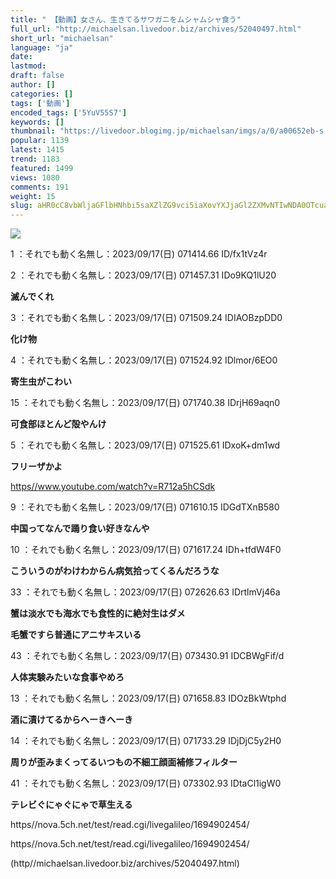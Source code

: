 ```yaml
---
title: " 【動画】女さん、生きてるサワガニをムシャムシャ食う"
full_url: "http://michaelsan.livedoor.biz/archives/52040497.html"
short_url: "michaelsan"
language: "ja"
date: 
lastmod: 
draft: false
author: []
categories: []
tags: ['動画']
encoded_tags: ['5YuV55S7']
keywords: []
thumbnail: "https://livedoor.blogimg.jp/michaelsan/imgs/a/0/a00652eb-s.jpg"
popular: 1139
latest: 1415
trend: 1183
featured: 1499
views: 1080
comments: 191
weight: 15
slug: aHR0cC8vbWljaGFlbHNhbi5saXZlZG9vci5iaXovYXJjaGl2ZXMvNTIwNDA0OTcuaHRtbA==
---
```


![](https://livedoor.blogimg.jp/michaelsan/imgs/a/0/a00652eb-s.jpg)

<div><p>1 ：それでも動く名無し：2023/09/17(日) 071414.66 ID/fx1tVz4r</p><p>2 ：それでも動く名無し：2023/09/17(日) 071457.31 IDo9KQ1lU20</p><b><p>滅んでくれ</p></b><p>3 ：それでも動く名無し：2023/09/17(日) 071509.24 IDIAOBzpDD0</p><b><p>化け物</p></b><p>4 ：それでも動く名無し：2023/09/17(日) 071524.92 IDlmor/6EO0</p><b><p>寄生虫がこわい </p></b><p>15 ：それでも動く名無し：2023/09/17(日) 071740.38 IDrjH69aqn0</p><b><p>可食部ほとんど殻やんけ </p></b><p>5 ：それでも動く名無し：2023/09/17(日) 071525.61 IDxoK+dm1wd</p><p><b><p>フリーザかよ </p></b></p><a title='' target='_blank' href='https//www.youtube.com/watch?v=R712a5hCSdk'>https//www.youtube.com/watch?v=R712a5hCSdk</a><p>9 ：それでも動く名無し：2023/09/17(日) 071610.15 IDGdTXnB580</p><b><p>中国ってなんで踊り食い好きなんや </p></b><p>10 ：それでも動く名無し：2023/09/17(日) 071617.24 IDh+tfdW4F0</p><b><p>こういうのがわけわからん病気拾ってくるんだろうな </p></b><p>33 ：それでも動く名無し：2023/09/17(日) 072626.63 IDrtlmVj46a</p><p><b><p>蟹は淡水でも海水でも食性的に絶対生はダメ</p></b></p><p><b><p></p></b></p><b><p>毛蟹ですら普通にアニサキスいる </p></b><p>43 ：それでも動く名無し：2023/09/17(日) 073430.91 IDCBWgFif/d</p><b><p>人体実験みたいな食事やめろ </p></b><p>13 ：それでも動く名無し：2023/09/17(日) 071658.83 IDOzBkWtphd</p><b><p>酒に漬けてるからへーきへーき </p></b><p>14 ：それでも動く名無し：2023/09/17(日) 071733.29 IDjDjC5y2H0</p><b><p>周りが歪みまくってるいつもの不細工顔面補修フィルター </p></b><p>41 ：それでも動く名無し：2023/09/17(日) 073302.93 IDtaCl1igW0</p><b><p>テレビぐにゃぐにゃで草生える </p></b>https//nova.5ch.net/test/read.cgi/livegalileo/1694902454/<br clear='all'> <p id='a6850dc6aefc0d5bbff2bea180d92d89'> </p> <p id='a6850dc6aefc0d5bbff2bea180d92d89'> </p> <p class='alistcloud-container-6795'></p> <p>https//nova.5ch.net/test/read.cgi/livegalileo/1694902454/</p></div>

(http//michaelsan.livedoor.biz/archives/52040497.html)
